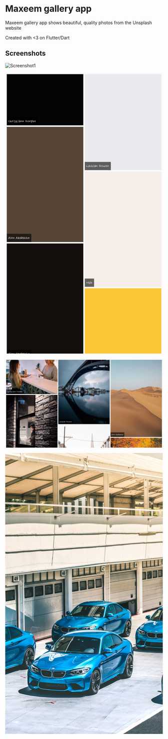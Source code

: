 # Maxeem gallery app

Maxeem gallery app shows beautiful, quality photos from the Unsplash website

Created with <3 on Flutter/Dart

## Screenshots

![Screenshot1](screenshots/unsplash-gallery_screnshot-1.png)

![Screenshot4](screenshots/unsplash-gallery_screnshot-4.png)

![Screenshot3](screenshots/unsplash-gallery_screnshot-3.png)

![Screenshot2](screenshots/unsplash-gallery_screnshot-2.png)





